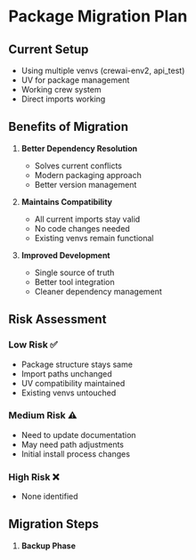 # Package Migration Plan

## Current Setup
- Using multiple venvs (crewai-env2, api_test)
- UV for package management
- Working crew system
- Direct imports working

## Benefits of Migration
1. **Better Dependency Resolution**
   - Solves current conflicts
   - Modern packaging approach
   - Better version management

2. **Maintains Compatibility**
   - All current imports stay valid
   - No code changes needed
   - Existing venvs remain functional

3. **Improved Development**
   - Single source of truth
   - Better tool integration
   - Cleaner dependency management

## Risk Assessment
### Low Risk ✅
- Package structure stays same
- Import paths unchanged
- UV compatibility maintained
- Existing venvs untouched

### Medium Risk ⚠️
- Need to update documentation
- May need path adjustments
- Initial install process changes

### High Risk ❌
- None identified

## Migration Steps
1. **Backup Phase** 
